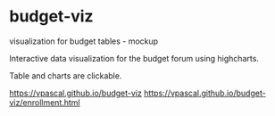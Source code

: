 # budget-viz
visualization  for budget tables  - mockup

Interactive data visualization for the budget forum using highcharts.

Table and charts are clickable.

https://vpascal.github.io/budget-viz
https://vpascal.github.io/budget-viz/enrollment.html
